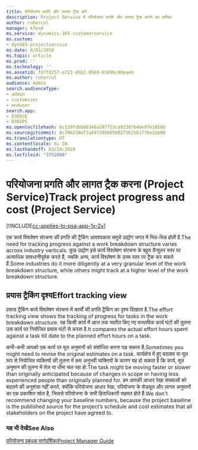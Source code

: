 ```yaml
---
title: परियोजना प्रगति और लागत ट्रैक करें
description: Project Service में परियोजना प्रगति और लागत ट्रैक करने का तरीका
author: ruhercul
manager: kfend
ms.service: dynamics-365-customerservice
ms.custom:
- dyn365-projectservice
ms.date: 8/03/2018
ms.topic: article
ms.prod: ''
ms.technology: ''
ms.assetid: fd7fd257-e723-45b2-8569-63496c80eae9
ms.author: ruhercul
audience: Admin
search.audienceType:
- admin
- customizer
- enduser
search.app:
- D365CE
- D365PS
ms.openlocfilehash: bc139fdbb60340a207753ca92387b4be97e1858b
ms.sourcegitcommit: 8c786230ef2a497280885b827162561776e2eb00
ms.translationtype: HT
ms.contentlocale: hi-IN
ms.lasthandoff: 03/24/2020
ms.locfileid: "3752088"
---
```

# <a name="track-project-progress-and-cost-project-service"></a><span data-ttu-id="a0759-103">परियोजना प्रगति और लागत ट्रैक करना (Project Service)</span><span class="sxs-lookup"><span data-stu-id="a0759-103">Track project progress and cost (Project Service)</span></span>

[!INCLUDE[cc-applies-to-psa-app-1x-2x](../includes/cc-applies-to-psa-app-1x-2x.md)]

<span data-ttu-id="a0759-104">एक कार्य विश्लेषण संरचना की प्रगति की ट्रैकिंग आवश्‍यकता समूचे उद्योग जगत में भिन्न-भिन्न होती है.</span><span class="sxs-lookup"><span data-stu-id="a0759-104">The need for tracking progress against a work breakdown structure varies across industry verticals.</span></span> <span data-ttu-id="a0759-105">कुछ उद्योग इसे कार्य विश्लेषण संरचना के बहुत ग्रैन्‍युलर स्‍तर पर अत्‍याधिक सावधानीपूर्वक करते हैं, जबकि अन्‍य, कार्य विश्लेषण के उच्च स्तर पर ट्रैक कर सकते हैं.</span><span class="sxs-lookup"><span data-stu-id="a0759-105">Some industries do it more diligently at a very granular level of the work breakdown structure, while others might track at a higher level of the work breakdown structure.</span></span>  
  
## <a name="effort-tracking-view"></a><span data-ttu-id="a0759-106">प्रयास ट्रैकिंग दृश्य</span><span class="sxs-lookup"><span data-stu-id="a0759-106">Effort tracking view</span></span>  
<span data-ttu-id="a0759-107">प्रयास ट्रैकिंग कार्य विश्लेषण संरचना में कार्यों की प्रगति ट्रैकिंग का दृश्य दिखाता है.</span><span class="sxs-lookup"><span data-stu-id="a0759-107">The effort tracking view shows the tracking of progress for tasks in the work breakdown structure.</span></span> <span data-ttu-id="a0759-108">यह किसी कार्य में आज तक व्‍यतीत किए गए वास्‍तविक कार्य घंटों की तुलना उस कार्य पर नियोजित प्रयास घंटों से करता है.</span><span class="sxs-lookup"><span data-stu-id="a0759-108">It compares the actual effort hours spent against a task till date to the planned effort hours on a task.</span></span>  
  
<span data-ttu-id="a0759-109">कभी-कभी आपको एक कार्य पर मूल अनुमानों को संशोधित करना पड़ सकता है.</span><span class="sxs-lookup"><span data-stu-id="a0759-109">Sometimes you might need to revise the original estimates on a task.</span></span> <span data-ttu-id="a0759-110">कार्यक्षेत्र में हुए बदलाव या मूल रूप से नियोजित व्‍यक्तियों की तुलना में कम अनुभवी व्‍यक्तियों के कारण यह हो सकता है कि कार्य, मूल अनुमान की तुलना में तेज़ या धीमा चल रहा हो.</span><span class="sxs-lookup"><span data-stu-id="a0759-110">The task might be moving faster or slower than originally anticipated because of changes in scope or having less experienced people than originally planned for.</span></span> <span data-ttu-id="a0759-111">हम आपकी आधार रेखा संख्‍याओं को बदलने की अनुशंसा नहीं करते, क्‍योंकि परियोजना आधार रेखा, परियोजना के शेड्यूल और लागत अनुमानों का एक प्रकाशित स्रोत है, जिससे परियोजना के सभी हिताधिकारी सहमत होते हैं.</span><span class="sxs-lookup"><span data-stu-id="a0759-111">We don't recommend changing your baseline numbers, because the project baseline is the published source for the project’s schedule and cost estimates that all stakeholders on the project have agreed to.</span></span>  
  
### <a name="see-also"></a><span data-ttu-id="a0759-112">यह भी देखें</span><span class="sxs-lookup"><span data-stu-id="a0759-112">See Also</span></span>  
 [<span data-ttu-id="a0759-113">परियोजना प्रबंधक मार्गदर्शिका</span><span class="sxs-lookup"><span data-stu-id="a0759-113">Project Manager Guide</span></span>](../project-service/project-manager-guide.md)
